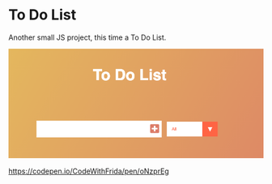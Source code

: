 # To Do List

Another small JS project, this time a To Do List.

<img src="todolist.png">

https://codepen.io/CodeWithFrida/pen/oNzprEg
